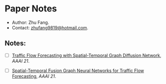 # Paper Notes

- Author: Zhu Fang.
- Contact: zhufang9819@hotmail.com.

## Notes:
- [ ] [Traffic Flow Forecasting with Spatial-Temporal Graph Diffusion Network](https://www.aaai.org/AAAI21Papers/AISI-9334.ZhangX.pdf), *AAAI 21*. 

- [ ] [Spatial-Temporal Fusion Graph Neural Networks for Traffic Flow Forecasting](https://arxiv.org/abs/2012.09641), *AAAI 21*.

